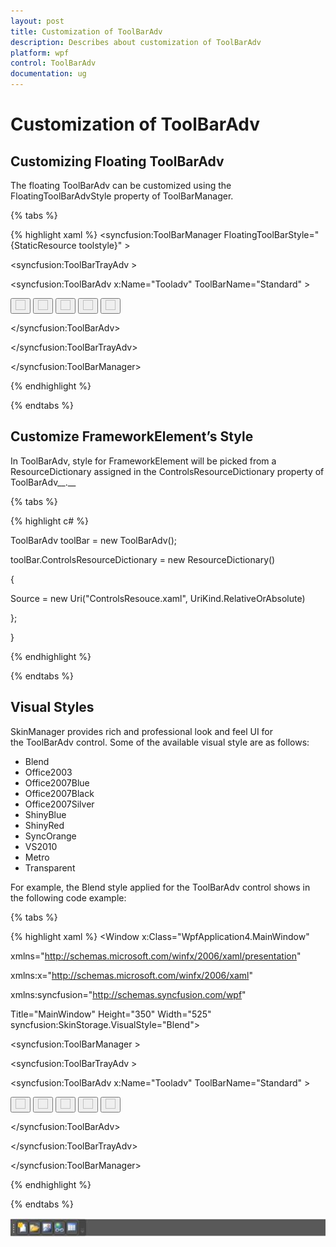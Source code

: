 ```yaml
---
layout: post
title: Customization of ToolBarAdv
description: Describes about customization of ToolBarAdv
platform: wpf
control: ToolBarAdv
documentation: ug
---
```


# Customization of ToolBarAdv

## Customizing Floating ToolBarAdv

The floating ToolBarAdv can be customized using the FloatingToolBarAdvStyle property of ToolBarManager.

{% tabs %}

{% highlight xaml %}
<syncfusion:ToolBarManager FloatingToolBarStyle="{StaticResource toolstyle}" >

<syncfusion:ToolBarTrayAdv  >

<syncfusion:ToolBarAdv x:Name="Tooladv" ToolBarName="Standard"      >

<Button syncfusion:ToolBarAdv.Icon="Images\NewDocumentHS.png" >

<Image Source="Images\NewDocumentHS.png" Width="16" Height="16"/>

</Button>

<Button>

<Image Source="Images\openHS.png" Width="16" Height="16" />

</Button>

<Button>

<Image Source="Images\InsertPictureHS.png" Width="16" Height="16" syncfusion:ToolBarAdv.IsAvailable="False"/>

</Button>

<Button>

<Image Source="Images\InsertHyperlinkHS.png" Width="16" Height="16"/>

</Button>

<Button>

<Image Source="Images\TableHS.png" Width="16" Height="16"/>

</Button>

</syncfusion:ToolBarAdv>

</syncfusion:ToolBarTrayAdv>

</syncfusion:ToolBarManager>



{% endhighlight %}

{% endtabs %}

## Customize FrameworkElement’s Style

In ToolBarAdv, style for FrameworkElement will be picked from a ResourceDictionary assigned in the ControlsResourceDictionary property of ToolBarAdv__.__

{% tabs %}

{% highlight c# %}

ToolBarAdv toolBar = new ToolBarAdv();

toolBar.ControlsResourceDictionary = new ResourceDictionary()

{

Source = new Uri("ControlsResouce.xaml", UriKind.RelativeOrAbsolute)

};

}



{% endhighlight %}

{% endtabs %}

## Visual Styles

SkinManager provides rich and professional look and feel UI for the ToolBarAdv control. Some of the available visual style are as follows:

* Blend
* Office2003
* Office2007Blue
* Office2007Black
* Office2007Silver
* ShinyBlue
* ShinyRed
* SyncOrange
* VS2010
* Metro
* Transparent

For example, the Blend style applied for the ToolBarAdv control shows in the following code example:

{% tabs %}

{% highlight xaml %}
<Window x:Class="WpfApplication4.MainWindow"

xmlns="http://schemas.microsoft.com/winfx/2006/xaml/presentation"

xmlns:x="http://schemas.microsoft.com/winfx/2006/xaml"

xmlns:syncfusion="http://schemas.syncfusion.com/wpf"

Title="MainWindow" Height="350" Width="525" syncfusion:SkinStorage.VisualStyle="Blend">

<Grid x:Name="Grid1">

<syncfusion:ToolBarManager  >

<syncfusion:ToolBarTrayAdv >

<syncfusion:ToolBarAdv x:Name="Tooladv" ToolBarName="Standard" >

<Button syncfusion:ToolBarAdv.Icon="Images\NewDocumentHS.png" >

<Image Source="Images\NewDocumentHS.png" Width="16" Height="16"/>

</Button>

<Button>

<Image Source="Images\openHS.png" Width="16" Height="16" />

</Button>

<Button>

<Image Source="Images\InsertPictureHS.png" Width="16" Height="16"/>

</Button>

<Button>

<Image Source="Images\InsertHyperlinkHS.png" Width="16" Height="16"/>

</Button>

<Button>

<Image Source="Images\TableHS.png" Width="16" Height="16"/>

</Button>

</syncfusion:ToolBarAdv>

</syncfusion:ToolBarTrayAdv>

</syncfusion:ToolBarManager>

</Grid>

</Window>



{% endhighlight %}

{% endtabs %}

![](Customization-of-ToolBarAdv_images/Customization-of-ToolBarAdv_img1.jpeg)


